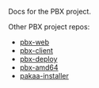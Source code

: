 Docs for the PBX project.

Other PBX project repos:

- [pbx-web](https://github.com/tessercat/pbx-web "Django project call control server")
- [pbx-client](https://github.com/tessercat/pbx-client "JavaScript WebSocket client")
- [pbx-deploy](https://github.com/tessercat/pbx-deploy "Ansible deployment roles")
- [pbx-amd64](https://github.com/tessercat/pbx-amd64 "Debian 10 amd64 FreeSWITCH binaries")
- [pakaa-installer](https://github.com/tessercat/pakaa-installer "Ansible pull-mode Python/git environment")
